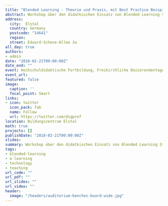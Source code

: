 ```yaml
---
title: "Blended Learning - Theorie und Praxis, mit Best Practice Beispielen"
abstract: Workshop über den didatkischen Einsatz von Blended Learning Strategien im Rahmen der Hochschullehre. Der erster Teil behandelt die theoretischen und pädagogischen Grundlagen. Im zweiten Teil werden praktische Applikationen dargestellt.
address:
  city:  Elstal
  country: Germany
  postcode: "14641"
  region:
  street: Eduard-Scheve-Allee 3a
all_day: true
authors:
- admin
date: "2018-02-21T09:00:00Z"
date_end: ""
event: Hochschuldidaktische Fortbildung, Freikirchliche Dozierendentagung Elstal
event_url:
featured: false
image:
  caption: ''
  focal_point: Smart
links:
- icon: twitter
  icon_pack: fab
  name: Follow
  url: https://twitter.com/digprof
location: Bildungszentrum Elstal
math: true
projects: []
publishDate: "2018-02-21T00:00:00Z"
slides:
summary: Workshop über den didatkischen Einsatz von Blended Learning Strategien im Rahmen der Hochschullehre
tags:
- blended-learning
- e-learning
- technology
- teaching
url_code: ""
url_pdf: ""
url_slides: ""
url_video: ""
header:
  image: "/headers/auditorium-benches-board-wide.jpg"
---
```

